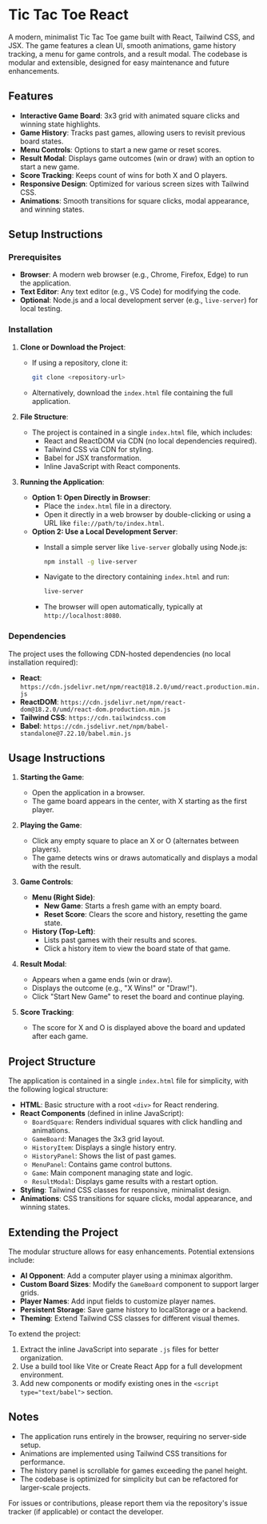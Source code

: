 # Tic Tac Toe React

A modern, minimalist Tic Tac Toe game built with React, Tailwind CSS, and JSX. The game features a clean UI, smooth animations, game history tracking, a menu for game controls, and a result modal. The codebase is modular and extensible, designed for easy maintenance and future enhancements.

## Features

- **Interactive Game Board**: 3x3 grid with animated square clicks and winning state highlights.
- **Game History**: Tracks past games, allowing users to revisit previous board states.
- **Menu Controls**: Options to start a new game or reset scores.
- **Result Modal**: Displays game outcomes (win or draw) with an option to start a new game.
- **Score Tracking**: Keeps count of wins for both X and O players.
- **Responsive Design**: Optimized for various screen sizes with Tailwind CSS.
- **Animations**: Smooth transitions for square clicks, modal appearance, and winning states.

## Setup Instructions

### Prerequisites

- **Browser**: A modern web browser (e.g., Chrome, Firefox, Edge) to run the application.
- **Text Editor**: Any text editor (e.g., VS Code) for modifying the code.
- **Optional**: Node.js and a local development server (e.g., `live-server`) for local testing.

### Installation

1. **Clone or Download the Project**:
   - If using a repository, clone it:
  
     ```bash
     git clone <repository-url>
     ```

   - Alternatively, download the `index.html` file containing the full application.

2. **File Structure**:
   - The project is contained in a single `index.html` file, which includes:
     - React and ReactDOM via CDN (no local dependencies required).
     - Tailwind CSS via CDN for styling.
     - Babel for JSX transformation.
     - Inline JavaScript with React components.

3. **Running the Application**:
   - **Option 1: Open Directly in Browser**:
     - Place the `index.html` file in a directory.
     - Open it directly in a web browser by double-clicking or using a URL like `file://path/to/index.html`.
   - **Option 2: Use a Local Development Server**:
     - Install a simple server like `live-server` globally using Node.js:
  
       ```bash
       npm install -g live-server
       ```

     - Navigate to the directory containing `index.html` and run:
  
       ```bash
       live-server
       ```

     - The browser will open automatically, typically at `http://localhost:8080`.

### Dependencies

The project uses the following CDN-hosted dependencies (no local installation required):

- **React**: `https://cdn.jsdelivr.net/npm/react@18.2.0/umd/react.production.min.js`
- **ReactDOM**: `https://cdn.jsdelivr.net/npm/react-dom@18.2.0/umd/react-dom.production.min.js`
- **Tailwind CSS**: `https://cdn.tailwindcss.com`
- **Babel**: `https://cdn.jsdelivr.net/npm/babel-standalone@7.22.10/babel.min.js`

## Usage Instructions

1. **Starting the Game**:
   - Open the application in a browser.
   - The game board appears in the center, with X starting as the first player.

2. **Playing the Game**:
   - Click any empty square to place an X or O (alternates between players).
   - The game detects wins or draws automatically and displays a modal with the result.

3. **Game Controls**:
   - **Menu (Right Side)**:
     - **New Game**: Starts a fresh game with an empty board.
     - **Reset Score**: Clears the score and history, resetting the game state.
   - **History (Top-Left)**:
     - Lists past games with their results and scores.
     - Click a history item to view the board state of that game.

4. **Result Modal**:
   - Appears when a game ends (win or draw).
   - Displays the outcome (e.g., "X Wins!" or "Draw!").
   - Click "Start New Game" to reset the board and continue playing.

5. **Score Tracking**:
   - The score for X and O is displayed above the board and updated after each game.

## Project Structure

The application is contained in a single `index.html` file for simplicity, with the following logical structure:

- **HTML**: Basic structure with a root `<div>` for React rendering.
- **React Components** (defined in inline JavaScript):
  - `BoardSquare`: Renders individual squares with click handling and animations.
  - `GameBoard`: Manages the 3x3 grid layout.
  - `HistoryItem`: Displays a single history entry.
  - `HistoryPanel`: Shows the list of past games.
  - `MenuPanel`: Contains game control buttons.
  - `Game`: Main component managing state and logic.
  - `ResultModal`: Displays game results with a restart option.
- **Styling**: Tailwind CSS classes for responsive, minimalist design.
- **Animations**: CSS transitions for square clicks, modal appearance, and winning states.

## Extending the Project

The modular structure allows for easy enhancements. Potential extensions include:

- **AI Opponent**: Add a computer player using a minimax algorithm.
- **Custom Board Sizes**: Modify the `GameBoard` component to support larger grids.
- **Player Names**: Add input fields to customize player names.
- **Persistent Storage**: Save game history to localStorage or a backend.
- **Theming**: Extend Tailwind CSS classes for different visual themes.

To extend the project:

1. Extract the inline JavaScript into separate `.js` files for better organization.
2. Use a build tool like Vite or Create React App for a full development environment.
3. Add new components or modify existing ones in the `<script type="text/babel">` section.

## Notes

- The application runs entirely in the browser, requiring no server-side setup.
- Animations are implemented using Tailwind CSS transitions for performance.
- The history panel is scrollable for games exceeding the panel height.
- The codebase is optimized for simplicity but can be refactored for larger-scale projects.

For issues or contributions, please report them via the repository's issue tracker (if applicable) or contact the developer.
